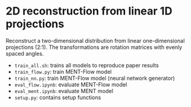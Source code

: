 # 2D reconstruction from linear 1D projections

Reconstruct a two-dimensional distribution from linear one-dimensional projections (2:1). The transformations are rotation matrices with evenly spaced angles.

* `train_all.sh`: trains all models to reproduce paper results
* `train_flow.py`: train MENT-Flow model
* `train_nn.py`: train MENT-Flow model (neural network generator)
* `eval_flow.ipynb`: evaluate MENT-Flow model
* `eval_ment.ipynb`: evaluate MENT model
* `setup.py`: contains setup functions
